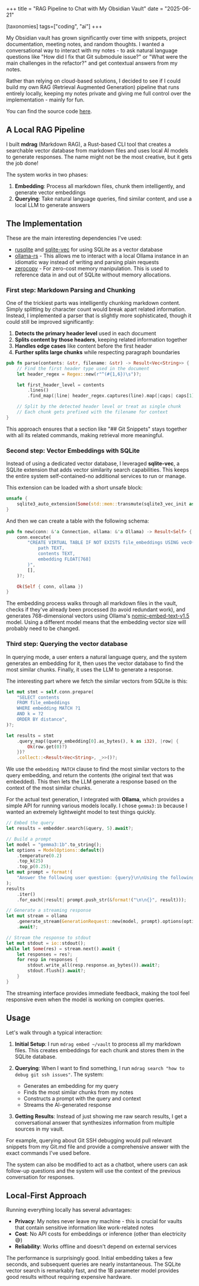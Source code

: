 +++
title = "RAG Pipeline to Chat with My Obsidian Vault"
date = "2025-06-21"

[taxonomies]
tags=["coding", "ai"]
+++

My Obsidian vault has grown significantly over time with snippets, project documentation, meeting notes, and random thoughts. I wanted a conversational way to interact with my notes - to ask natural language questions like "How did I fix that Git submodule issue?" or "What were the main challenges in the refactor?" and get contextual answers from my notes.

Rather than relying on cloud-based solutions, I decided to see if I could build my own RAG (Retrieval Augmented Generation) pipeline that runs entirely locally, keeping my notes private and giving me full control over the implementation - mainly for fun.

You can find the source code [here](https://github.com/orellazri/mdrag).

## A Local RAG Pipeline

I built **mdrag** (Markdown RAG), a Rust-based CLI tool that creates a searchable vector database from markdown files and uses local AI models to generate responses. The name might not be the most creative, but it gets the job done!

The system works in two phases:

1. **Embedding**: Process all markdown files, chunk them intelligently, and generate vector embeddings
2. **Querying**: Take natural language queries, find similar content, and use a local LLM to generate answers

## The Implementation

These are the main interesting dependencies I've used:

- [rusqlite](https://docs.rs/rusqlite/latest/rusqlite/) and [sqlite-vec](https://docs.rs/sqlite-vec/latest/sqlite_vec/) for using SQLite as a vector database
- [ollama-rs](https://docs.rs/ollama-rs/latest/ollama_rs/) - This allows me to interact with a local Ollama instance in an idiomatic way instead of writing and parsing plain requests
- [zerocopy](https://docs.rs/zerocopy/latest/zerocopy/) - For zero-cost memory manipulation. This is used to reference data in and out of SQLite without memory allocations.

### First step: Markdown Parsing and Chunking

One of the trickiest parts was intelligently chunking markdown content. Simply splitting by character count would break apart related information. Instead, I implemented a parser that is slightly more sophisticated, though it could still be improved significantly:

1. **Detects the primary header level** used in each document
2. **Splits content by those headers**, keeping related information together
3. **Handles edge cases** like content before the first header
4. **Further splits large chunks** while respecting paragraph boundaries

```rust
pub fn parse(contents: &str, filename: &str) -> Result<Vec<String>> {
    // Find the first header type used in the document
    let header_regex = Regex::new(r"^(#{1,6})\s")?;

    let first_header_level = contents
        .lines()
        .find_map(|line| header_regex.captures(line).map(|caps| caps[1].to_string()));

    // Split by the detected header level or treat as single chunk
    // Each chunk gets prefixed with the filename for context
}
```

This approach ensures that a section like "## Git Snippets" stays together with all its related commands, making retrieval more meaningful.

### Second step: Vector Embeddings with SQLite

Instead of using a dedicated vector database, I leveraged **sqlite-vec**, a SQLite extension that adds vector similarity search capabilities. This keeps the entire system self-contained-no additional services to run or manage.

This extension can be loaded with a short unsafe block:

```rust
unsafe {
    sqlite3_auto_extension(Some(std::mem::transmute(sqlite3_vec_init as *const ())));
}
```

And then we can create a table with the following schema:

```rust
pub fn new(conn: &'a Connection, ollama: &'a Ollama) -> Result<Self> {
    conn.execute(
        "CREATE VIRTUAL TABLE IF NOT EXISTS file_embeddings USING vec0(
            path TEXT,
            contents TEXT,
            embedding FLOAT[768]
        )",
        [],
    )?;

    Ok(Self { conn, ollama })
}
```

The embedding process walks through all markdown files in the vault, checks if they've already been processed (to avoid redundant work), and generates 768-dimensional vectors using Ollama's [nomic-embed-text-v1.5](https://huggingface.co/nomic-ai/nomic-embed-text-v1.5) model. Using a different model means that the embedding vector size will probably need to be changed.

### Third step: Querying the vector database

In querying mode, a user enters a natural language query, and the system generates an embedding for it, then uses the vector database to find the most similar chunks. Finally, it uses the LLM to generate a response.

The interesting part where we fetch the similar vectors from SQLite is this:

```rust
let mut stmt = self.conn.prepare(
    "SELECT contents
    FROM file_embeddings
    WHERE embedding MATCH ?1
    AND k = ?2
    ORDER BY distance",
)?;

let results = stmt
    .query_map((query_embedding[0].as_bytes(), k as i32), |row| {
        Ok(row.get(0)?)
    })?
    .collect::<Result<Vec<String>, _>>()?;
```

We use the `embedding MATCH` clause to find the most similar vectors to the query embedding, and return the contents (the original text that was embedded). This then lets the LLM generate a response based on the context of the most similar chunks.

For the actual text generation, I integrated with **Ollama**, which provides a simple API for running various models locally. I chose `gemma3:1b` because I wanted an extremely lightweight model to test things quickly.

```rust
// Embed the query
let results = embedder.search(&query, 5).await?;

// Build a prompt
let model = "gemma3:1b".to_string();
let options = ModelOptions::default()
    .temperature(0.2)
    .top_k(25)
    .top_p(0.25);
let mut prompt = format!(
    "Answer the following user question: {query}\n\nUsing the following information for context:\n\n"
);
results
    .iter()
    .for_each(|result| prompt.push_str(&format!("\n\n{}", result)));

// Generate a streaming response
let mut stream = ollama
    .generate_stream(GenerationRequest::new(model, prompt).options(options))
    .await?;

// Stream the response to stdout
let mut stdout = io::stdout();
while let Some(res) = stream.next().await {
    let responses = res?;
    for resp in responses {
        stdout.write_all(resp.response.as_bytes()).await?;
        stdout.flush().await?;
    }
}
```

The streaming interface provides immediate feedback, making the tool feel responsive even when the model is working on complex queries.

## Usage

Let's walk through a typical interaction:

1. **Initial Setup**: I run `mdrag embed ~/vault` to process all my markdown files. This creates embeddings for each chunk and stores them in the SQLite database.

2. **Querying**: When I want to find something, I run `mdrag search "how to debug git ssh issues"`. The system:

   - Generates an embedding for my query
   - Finds the most similar chunks from my notes
   - Constructs a prompt with the query and context
   - Streams the AI-generated response

3. **Getting Results**: Instead of just showing me raw search results, I get a conversational answer that synthesizes information from multiple sources in my vault.

For example, querying about Git SSH debugging would pull relevant snippets from my Git.md file and provide a comprehensive answer with the exact commands I've used before.

The system can also be modified to act as a chatbot, where users can ask follow-up questions and the system will use the context of the previous conversation for responses.

## Local-First Approach

Running everything locally has several advantages:

- **Privacy**: My notes never leave my machine - this is crucial for vaults that contain sensitive information like work-related notes
- **Cost**: No API costs for embeddings or inference (other than electricity 😅)
- **Reliability**: Works offline and doesn't depend on external services

The performance is surprisingly good. Initial embedding takes a few seconds, and subsequent queries are nearly instantaneous. The SQLite vector search is remarkably fast, and the 1B parameter model provides good results without requiring expensive hardware.

